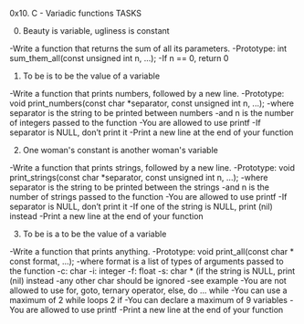 0x10. C - Variadic functions TASKS

0. Beauty is variable, ugliness is constant

-Write a function that returns the sum of all its parameters.
-Prototype: int sum_them_all(const unsigned int n, ...);
-If n == 0, return 0

1. To be is to be the value of a variable

-Write a function that prints numbers, followed by a new line.
-Prototype: void print_numbers(const char *separator, const unsigned int n, ...);
-where separator is the string to be printed between numbers
-and n is the number of integers passed to the function
-You are allowed to use printf
-If separator is NULL, don’t print it
-Print a new line at the end of your function

2. One woman's constant is another woman's variable

-Write a function that prints strings, followed by a new line.
-Prototype: void print_strings(const char *separator, const unsigned int n, ...);
-where separator is the string to be printed between the strings
-and n is the number of strings passed to the function
-You are allowed to use printf
-If separator is NULL, don’t print it
-If one of the string is NULL, print (nil) instead
-Print a new line at the end of your function

3. To be is a to be the value of a variable

-Write a function that prints anything.
-Prototype: void print_all(const char * const format, ...);
-where format is a list of types of arguments passed to the function
-c: char
-i: integer
-f: float
-s: char * (if the string is NULL, print (nil) instead
-any other char should be ignored
-see example
-You are not allowed to use for, goto, ternary operator, else, do ... while
-You can use a maximum of
2 while loops
2 if
-You can declare a maximum of 9 variables
-You are allowed to use printf
-Print a new line at the end of your function

